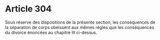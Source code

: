 # Article 304

Sous réserve des dispositions de la présente section, les conséquences de la séparation de corps obéissent aux mêmes règles que les conséquences du divorce énoncées au chapitre III ci-dessus.